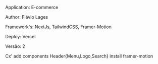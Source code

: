 Application: E-commerce

Author: Flávio Lages

Framework's: NextJs, TailwindCSS, Framer-Motion

Deploy: Vercel

Versão: 2

Cx'
add components Header{Menu,Logo,Search}
install framer-motion